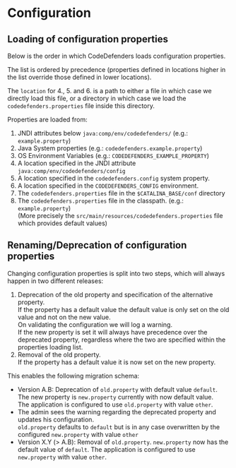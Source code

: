 # Configuration

## Loading of configuration properties

Below is the order in which CodeDefenders loads configuration properties.

The list is ordered by precedence (properties defined in locations higher in the list override those defined in lower locations).

The `location` for 4., 5. and 6. is a path to either a file in which case we directly load this file, or a directory in which case we load the `codedefenders.properties` file inside this directory.

Properties are loaded from:
1. JNDI attributes below `java:comp/env/codedefenders/` (e.g.: `example.property`)
2. Java System properties (e.g.: `codedefenders.example.property`)
3. OS Environment Variables (e.g.: `CODEDEFENDERS_EXAMPLE_PROPERTY`)
4. A location specified in the JNDI attribute `java:comp/env/codedefenders/config`
5. A location specified in the `codedefenders.config` system property.
6. A location specified in the `CODEDEFENDERS_CONFIG` environment.
7. The `codedefenders.properties` file in the `$CATALINA_BASE/conf` directory
8. The `codedefenders.properties` file in the classpath. (e.g.: `example.property`)  
(More precisely the `src/main/resources/codedefenders.properties` file which provides default values)


## Renaming/Deprecation of configuration properties

Changing configuration properties is split into two steps, which will always happen in two different releases:
1. Deprecation of the old property and specification of the alternative property.  
  If the property has a default value the default value is only set on the old value and not on the new value.  
  On validating the configuration we will log a warning.  
  If the new property is set it will always have precedence over the deprecated property, regardless where the two are specified within the properties loading list.
2. Removal of the old property.  
  If the property has a default value it is now set on the new property.

This enables the following migration schema:
- Version A.B: 
   Deprecation of `old.property` with default value `default`.  
   The new property is `new.property` currently with now default value.  
   The application is configured to use `old.property` with value `other`.
- The admin sees the warning regarding the deprecated property and updates his configuration.  
  `old.property` defaults to `default` but is in any case overwritten by the configured `new.property` with value `other`
- Version X.Y (> A.B):
  Removal of `old.property`.
  `new.property` now has the default value of `default`.
  The application is configured to use `new.property` with value `other`.

